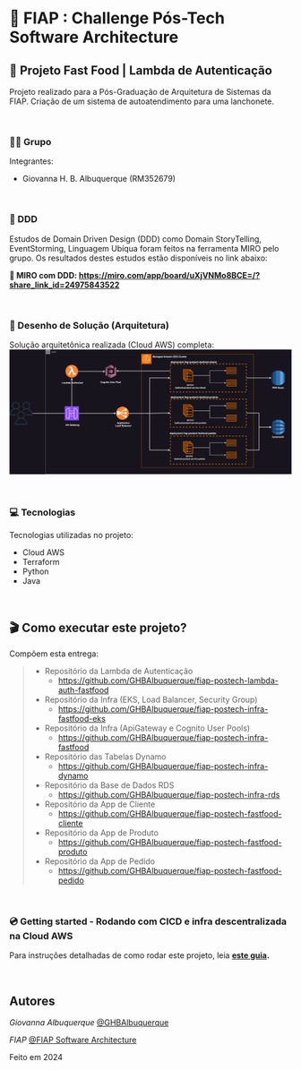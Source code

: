 # 🚀 FIAP : Challenge Pós-Tech Software Architecture
## 🍔 Projeto Fast Food | Lambda de Autenticação

Projeto realizado para a Pós-Graduação de Arquitetura de Sistemas da FIAP. Criação de um sistema de autoatendimento para uma lanchonete.

<br/>

### 👨‍🏫 Grupo

Integrantes:
- Giovanna H. B. Albuquerque (RM352679)

<br/>

### 📍 DDD

Estudos de Domain Driven Design (DDD) como Domain StoryTelling, EventStorming, Linguagem Ubíqua foram feitos na ferramenta MIRO pelo grupo.
Os resultados destes estudos estão disponíveis no link abaixo:

**🔗 MIRO com DDD: https://miro.com/app/board/uXjVNMo8BCE=/?share_link_id=24975843522**

<br/>

### 📐 Desenho de Solução (Arquitetura)

Solução arquitetônica realizada (Cloud AWS) completa:
![](misc/sol_fase_4.drawio.svg)

<br/>

### 💻 Tecnologias

Tecnologias utilizadas no projeto:

* Cloud AWS
* Terraform
* Python
* Java

<br/>

## 🎬 Como executar este projeto?

Compõem esta entrega:
> * Repositório da Lambda de Autenticação
>   * https://github.com/GHBAlbuquerque/fiap-postech-lambda-auth-fastfood
> * Repositório da Infra (EKS, Load Balancer, Security Group) 
>   * https://github.com/GHBAlbuquerque/fiap-postech-infra-fastfood-eks
> * Repositório da Infra (ApiGateway e Cognito User Pools)
>   * https://github.com/GHBAlbuquerque/fiap-postech-infra-fastfood
> * Repositório das Tabelas Dynamo
>   * https://github.com/GHBAlbuquerque/fiap-postech-infra-dynamo
> * Repositório da Base de Dados RDS
>   * https://github.com/GHBAlbuquerque/fiap-postech-infra-rds
> * Repositório da App de Cliente
>   * https://github.com/GHBAlbuquerque/fiap-postech-fastfood-cliente
> * Repositório da App de Produto 
>   * https://github.com/GHBAlbuquerque/fiap-postech-fastfood-produto
> * Repositório da App de Pedido
>   * https://github.com/GHBAlbuquerque/fiap-postech-fastfood-pedido

<br/>

### 💿 Getting started - Rodando com CICD e infra descentralizada na Cloud AWS

Para instruções detalhadas de como rodar este projeto, leia **[este guia](https://github.com/GHBAlbuquerque/fiap-postech-infra-fastfood?tab=readme-ov-file#-como-executar-este-projeto).**

<br/>

## Autores

*Giovanna Albuquerque* [@GHBAlbuquerque](https://github.com/GHBAlbuquerque)

*FIAP*  [@FIAP Software Architecture](https://postech.fiap.com.br/curso/software-architecture/)

Feito em 2024